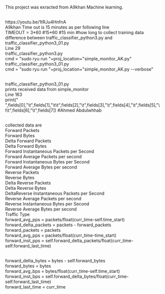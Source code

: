 This project was exracted from A9khan Machine learning.


<br>
https://youtu.be/1tRJu4HnfnA
<br> A9khan Time out is 15 minutes as per following line
<br>TIMEOUT = 3*60 #15*60 #15 min #how long to collect training data
<br> 
difference between traffic_classifier_python3.py and traffic_classifier_python3_01.py 

<br>
Line 29
<br>traffic_classifier_python3.py
<br>cmd = "sudo ryu run "+proj_location+"simple_monitor_AK.py"
<lLine 31
<br>traffic_classifier_python3_01.py
<br>cmd = "sudo ryu run "+proj_location+"simple_monitor_AK.py    --verbose"


<br>traffic_classifier_python3_01.py
<br> prints received data from simple_monitor
<br> Line 163
<br>  print("      ",fields[0],"\t",fields[1],"\t\t",fields[2],"\t",fields[3],"\t",fields[4],"\t",fields[5],"\t\t",fields[6],"\t",fields[7])           #Ahmed Abdulwhhab


<br> collected data are
<br>Forward Packets<br>Forward Bytes<br>Delta Forward Packets<br>Delta Forward Bytes<br>Forward Instantaneous Packets per Second<br>Forward Average Packets per second<br>Forward Instantaneous Bytes per Second<br>Forward Average Bytes per second<br>Reverse Packets<br>Reverse Bytes<br>Delta Reverse Packets<br>Delta Reverse Bytes<br>DeltaReverse Instantaneous Packets per Second<br>Reverse Average Packets per second<br>Reverse Instantaneous Bytes per Second<br>Reverse Average Bytes per second<br>Traffic Type
<br>forward_avg_pps = packets/float(curr_time-self.time_start)
<br>forward_delta_packets = packets - forward_packets
<br>forward_packets = packets
<br>forward_avg_pps = packets/float(curr_time-time_start)
<br>forward_inst_pps = self.forward_delta_packets/float(curr_time-self.forward_last_time)
        
<br>forward_delta_bytes = bytes - self.forward_bytes
<br>forward_bytes = bytes
<br>forward_avg_bps = bytes/float(curr_time-self.time_start)
<br>forward_inst_bps = self.forward_delta_bytes/float(curr_time-self.forward_last_time)
<br>forward_last_time = curr_time

